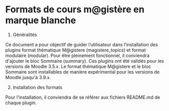 
# Formats de cours m@gistère en marque blanche

 1. Généralités

Ce document a pour objectif de guider l’utilisateur dans l’installation des plugins format thématique M@gistere (magistere_topics) et format modulaire (modular). Pour être pleinement fonctionnel, il conviendra d'ajouter le bloc Sommaire (summary). Ces plugins ont été validés pour les versions de Moodle 3.5.x. Le format thématique M@gistere et le bloc Sommaire sont installables de manière expérimental pour les versions de Moodle jusqu'à 3.9.x.

 2. Installation des formats

Pour l'installation, il conviendra de se référer aux fichiers README.md de chaque plugin.
